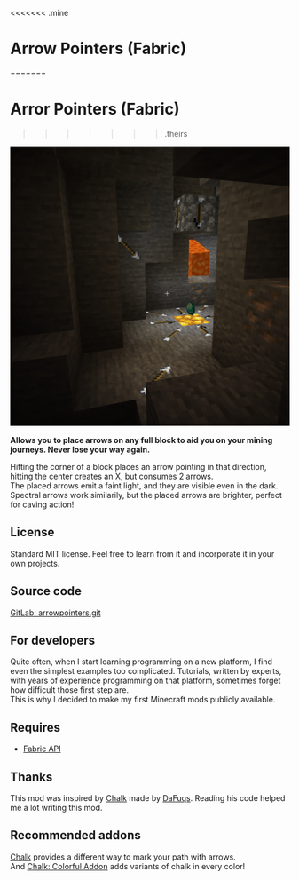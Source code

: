 <<<<<<< .mine
# Arrow Pointers (Fabric)
=======
# Arror Pointers (Fabric)
>>>>>>> .theirs

![Screenshot](./images/screenshot.png "Arrow Pointers screenshot")

**Allows you to place arrows on any full block to aid you on your mining journeys. Never lose your way again.**

Hitting the corner of a block places an arrow pointing in that direction, hitting the center creates an X, but consumes 2 arrows.  
The placed arrows emit a faint light, and they are visible even in the dark.  
Spectral arrows work similarily, but the placed arrows are brighter, perfect for caving action!


## License

Standard MIT license. Feel free to learn from it and incorporate it in your own projects.

## Source code

[GitLab: arrowpointers.git](https://gitlab.com/pintergabor/arrowpointers.git)

## For developers

Quite often, when I start learning programming on a new platform, I find even the simplest examples too complicated.
Tutorials, written by experts, with years of experience programming on that platform, sometimes forget how difficult those first step are.  
This is why I decided to make my first Minecraft mods publicly available.


## Requires  
- [Fabric API](https://modrinth.com/mod/fabric-api)

## Thanks

This mod was inspired by [Chalk](https://modrinth.com/mod/chalk) made by [DaFuqs](https://modrinth.com/user/DaFuqs).
Reading his code helped me a lot writing this mod.

## Recommended addons  
[Chalk](https://modrinth.com/mod/chalk) provides a different way to mark your path with arrows.  
And [Chalk: Colorful Addon](https://modrinth.com/mod/chalk-colorful-addon) adds variants of chalk in every color!

